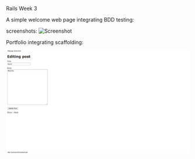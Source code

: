 
Rails Week 3

A simple welcome web page integrating BDD testing:

screenshots:
![Screenshot](https://raw.github.com/kirrk/RubyWinter2014/master/portfolio/Portfolio/Portfolio.png "Screenshot of passing web page")

Portfolio integrating scaffolding:

![Screenshot](https://github.com/kirrk/RubyWinter2014/blob/master/week_3_assignment/portfolio/Portfolio/screenshots/Portfolio_1.png "Screenshot of passing portfolio scaffold")
